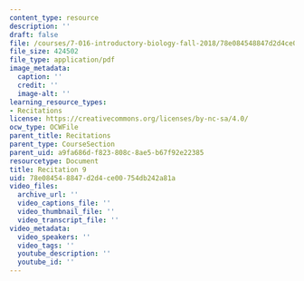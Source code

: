 ```yaml
---
content_type: resource
description: ''
draft: false
file: /courses/7-016-introductory-biology-fall-2018/78e084548847d2d4ce00754db242a81a_MIT7_016F18rec9.pdf
file_size: 424502
file_type: application/pdf
image_metadata:
  caption: ''
  credit: ''
  image-alt: ''
learning_resource_types:
- Recitations
license: https://creativecommons.org/licenses/by-nc-sa/4.0/
ocw_type: OCWFile
parent_title: Recitations
parent_type: CourseSection
parent_uid: a9fa686d-f823-808c-8ae5-b67f92e22385
resourcetype: Document
title: Recitation 9
uid: 78e08454-8847-d2d4-ce00-754db242a81a
video_files:
  archive_url: ''
  video_captions_file: ''
  video_thumbnail_file: ''
  video_transcript_file: ''
video_metadata:
  video_speakers: ''
  video_tags: ''
  youtube_description: ''
  youtube_id: ''
---
```

